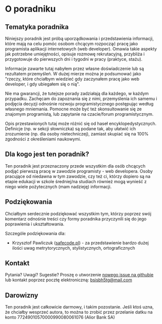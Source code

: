 # O poradniku

## Tematyka poradnika

Niniejszy poradnik jest próbą uporządkowania i przedstawienia informacji, które mają na celu pomóc osobom chcącym rozpocząć pracę jako programista aplikacji internetowych (web developer). Omawia takie aspekty jak potrzebne umiejętności, opisuje rozmowę rekrutacyjną, przybliża i przygotowuje do pierwszych dni i tygodni w pracy (praktyce, stażu).

Informacje zawarte tutaj nabyłem przez własne doświadczenie lub są rezultatem przemyśleń. W dużej mierze można je podsumować jako "rzeczy, które chciałbym wiedzieć gdy zaczynałem pracę jako web developer, i gdy ubiegałem się o nią".

Nie ma gwarancji, że tutejsze porady zadziałają dla każdego, w każdym przypadku. Zachęcam do zapoznania się z nimi, przemyślenia ich samemu i podjęcia decyzji odnośnie rozwoju programistycznego postępując według własnego mniemania. Pomocne może być też skonsultowanie się ze znajomym programistą, lub zapytanie na czacie/forum programistycznym.

Opis  przestawionych tutaj może różnić się od haseł encyklopedystycznych. Definicje (np. w sekcji słowniczka) są podane tak, aby ułatwić ich zrozumienie (np. dla osoby nietechniczej), zamiast skupiać się na 100% zgodności z określeniami naukowymi.

## Dla kogo jest ten poradnik?

Ten poradnik jest przeznaczony przede wszystkim dla osób chcących podjąć pierwszą pracę w zawodzie programisty - web developera. Osoby pracujące od niedawna w tym zawodzie, czy też ci, którzy dopiero są na etapie edukacji w szkole średniej/na studiach również mogą wynieść z niego wiele pożytecznych (mam nadzieję) informacji.

## Podziękowania

Chciałbym serdecznie podziękować wszystkim tym, którzy poprzez swój komentarz odnośnie treści czy formy poradnika przyczynili się do jego poprawienia i ukształtowania.

Szczególe podziękowania dla:

- Krzysztof Pawliczuk ([safecode.pl](https://safecode.pl)) - za przedstawienie bardzo dużej ilości uwag metrytorycznych, stylistycznych, ortograficznych

## Kontakt

Pytania? Uwagi? Sugestie? Proszę o utworzenie [nowego issue na githubie](https://github.com/f4wst53dd/abc/issues/new) lub kontakt poprzez pocztę elektroniczną: bsisbh5tg@mail.com

## Darowizny

Ten poradnik jest całkowicie darmowy, i takim pozostanie. Jeśli ktoś uzna, że chciałby wesprzeć autora, to można to zrobić przez przelanie datku na konto 77249010570000990080061076 (Alior Bank SA)
